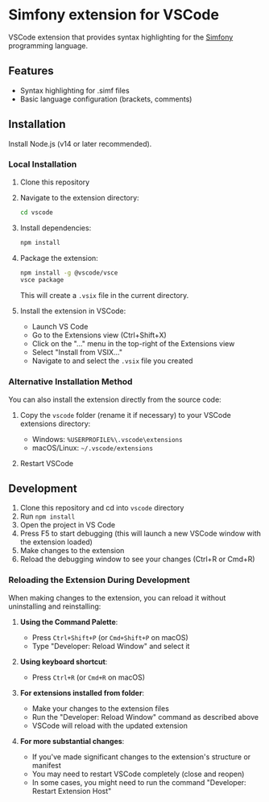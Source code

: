 # Simfony extension for VSCode

VSCode extension that provides syntax highlighting for the [Simfony](https://docs.simfony.dev/) programming language.

## Features

- Syntax highlighting for .simf files
- Basic language configuration (brackets, comments)

## Installation

Install Node.js (v14 or later recommended).

### Local Installation

1. Clone this repository
2. Navigate to the extension directory:
   ```bash
   cd vscode
   ```
3. Install dependencies:
   ```bash
   npm install
   ```
4. Package the extension:
   ```bash
   npm install -g @vscode/vsce
   vsce package
   ```
   This will create a `.vsix` file in the current directory.

5. Install the extension in VSCode:
   - Launch VS Code
   - Go to the Extensions view (Ctrl+Shift+X)
   - Click on the "..." menu in the top-right of the Extensions view
   - Select "Install from VSIX..."
   - Navigate to and select the `.vsix` file you created

### Alternative Installation Method

You can also install the extension directly from the source code:

1. Copy the `vscode` folder (rename it if necessary) to your VSCode extensions directory:
   - Windows: `%USERPROFILE%\.vscode\extensions`
   - macOS/Linux: `~/.vscode/extensions`

2. Restart VSCode

## Development

1. Clone this repository and cd into `vscode` directory
2. Run `npm install`
3. Open the project in VS Code
4. Press F5 to start debugging (this will launch a new VSCode window with the extension loaded)
5. Make changes to the extension
6. Reload the debugging window to see your changes (Ctrl+R or Cmd+R)

### Reloading the Extension During Development

When making changes to the extension, you can reload it without uninstalling and reinstalling:

1. **Using the Command Palette**:
   - Press `Ctrl+Shift+P` (or `Cmd+Shift+P` on macOS)
   - Type "Developer: Reload Window" and select it

2. **Using keyboard shortcut**:
   - Press `Ctrl+R` (or `Cmd+R` on macOS)

3. **For extensions installed from folder**:
   - Make your changes to the extension files
   - Run the "Developer: Reload Window" command as described above
   - VSCode will reload with the updated extension

4. **For more substantial changes**:
   - If you've made significant changes to the extension's structure or manifest
   - You may need to restart VSCode completely (close and reopen)
   - In some cases, you might need to run the command "Developer: Restart Extension Host"
